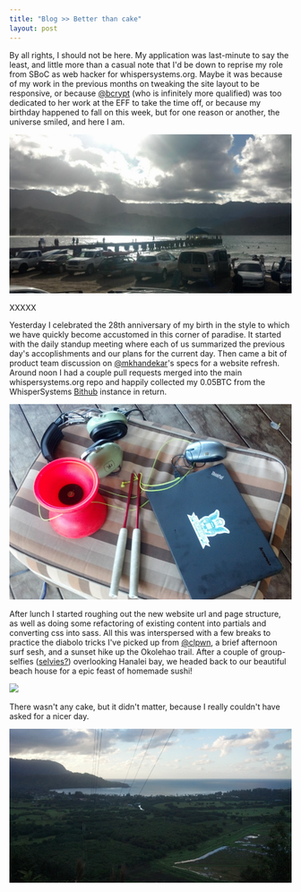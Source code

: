 ```yaml
---
title: "Blog >> Better than cake"
layout: post
---
```


By all rights, I should not be here. My application was last-minute to say the
least, and little more than a casual note that I'd be down to reprise my role
from SBoC as web hacker for whispersystems.org. Maybe it was because of my work
in the previous months on tweaking the site layout to be responsive, or because
[@bcrypt](https://www.twitter.com/bcrypt) (who is infinitely more qualified)
was too dedicated to her work at the EFF to take the time off, or because my
birthday happened to fall on this week, but for one reason or another, the
universe smiled, and here I am.

<img src="/blog/images/lilia-wboc-pier.jpg" class="nice" />

XXXXX

Yesterday I celebrated the 28th anniversary of my birth in the style to which
we have quickly become accustomed in this corner of paradise. It started with
the daily standup meeting where each of us summarized the previous day's
accoplishments and our plans for the current day. Then came a bit of product
team discussion on [@mkhandekar](https://twitter.com/mkhandekar)'s specs for a
website refresh. Around noon I had a couple pull requests merged into the main
whispersystems.org repo and happily collected my 0.05BTC from the
WhisperSystems [Bithub](https://www.github.com/whispersystems/bithub) instance
in return.

<img src="/blog/images/lilia-wboc-diabolo.png" class="nice" />

After lunch I started roughing out the new website url and page structure, as
well as doing some refactoring of existing content into partials and converting
css into sass. All this was interspersed with a few breaks to practice the
diabolo tricks I've picked up from [@clpwn](https://twitter.com/clpwn), a brief
afternoon surf sesh, and a sunset hike up the Okolehao trail. After a couple of
group-selfies
([selvies?](/blog/images/lilia-wboc-selvie.jpg))
overlooking Hanalei bay, we headed back to our beautiful beach house for a epic
feast of homemade sushi!

<img src="/blog/images/lilia-wboc-sushi.png" class="nice" />

There wasn't any cake, but it didn't matter, because I really couldn't have
asked for a nicer day.

<img src="/blog/images/lilia-wboc-hanalei.png" class="nice" />
